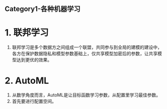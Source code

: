 Category1-各种机器学习
---

# 1. 联邦学习
1. 联邦学习是多个数据方之间组成一个联盟，共同参与到全局的建模的建设中，各方在保护数据隐私和模型参数基础上，仅共享模型加密后的参数，让共享模型达到更优的效果。

# 2. AutoML
1. 从数学角度而言，AutoML是让目标函数学习参数，从配置里学习最佳参数。
2. 首先要进行配置空间。